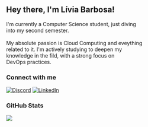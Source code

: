 ## Hey there, I'm Lívia Barbosa!

I'm currently a Computer Science student, just diving <br>
into my second semester. <br> <br>
My absolute passion is Cloud Computing and eveything <br>
related to it. I'm actively studying to deepen my <br>
knowledge in the fild, with a strong focus on <br>
DevOps practices.


### Connect with me
[![Discord](https://img.shields.io/badge/Discord-%237289DA.svg?logo=discord&logoColor=white)](https://discord.gg/chendoie) [![LinkedIn](https://img.shields.io/badge/LinkedIn-%230077B5.svg?logo=linkedin&logoColor=white)](https://linkedin.com/in/liviamrbarbosa) 

### GitHub Stats
![](https://github-readme-stats.vercel.app/api?username=livmrb&theme=apprentice&hide_border=false&include_all_commits=false&count_private=false)<br/>
